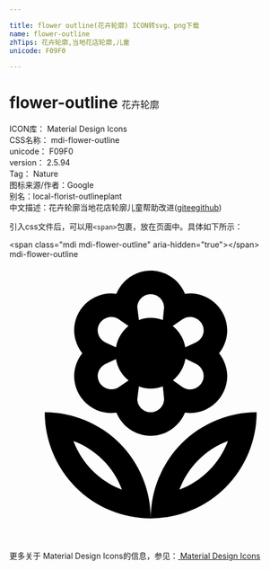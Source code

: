 ```yaml
---

title: flower outline(花卉轮廓) ICON转svg、png下载
name: flower-outline
zhTips: 花卉轮廓,当地花店轮廓,儿童
unicode: F09F0

---
```


# flower-outline  <small style="font-size: 60%;font-weight: 100">花卉轮廓</small>


<div class="detail-page">
<p>
<span>
ICON库：
<span class="badge-secondary badge">Material Design Icons</span> 
</span>
<br/>
<span>
CSS名称：
<span class="badge-secondary badge">mdi-flower-outline</span> 
</span>
<br/>
<span>
unicode：
<span class="badge-secondary badge">F09F0</span> 
</span>
<br/>
<span>
version：
<span class="badge-secondary badge">2.5.94</span> 
</span>
<br/>
<span>Tag：
<span class="badge-light badge">Nature</span>
</span>
<br/>
<span>图标来源/作者：<span class="badge-light badge">Google</span></span> 
<br/>
<span>别名：<span class="badge-light badge">local-florist-outline</span><span class="badge-light badge">plant</span></span><br/><span class="zh-detail">中文描述：<span class="badge-primary badge">花卉轮廓</span><span class="badge-primary badge">当地花店轮廓</span><span class="badge-primary badge">儿童</span><span class="help-link"><span>帮助改进</span>(<a href="https://gitee.com/liuwave/icon-helper/edit/master/json/material/flower-outline.json" target="_blank" rel="noopener noreferrer">gitee</a><a href="https://github.com/liuwave/icon-helper/edit/master/json/material/flower-outline.json" target="_blank" rel="noopener noreferrer">github</a></span>)</span><br/>
</p>
</div>
<div class="alert alert-dark">
  <i class="mdi mdi-flower-outline mdi-48px"></i>
  <i class="mdi mdi-flower-outline mdi-36px"></i>
  <i class="mdi mdi-flower-outline mdi-24px"></i>
  <i class="mdi mdi-flower-outline mdi-18px"></i>
</div>
<div>
  <p>引入css文件后，可以用<code>&lt;span&gt;</code>包裹，放在页面中。具体如下所示：    
  </p>
  <div class="alert alert-primary" style="font-size: 14px">
    &lt;span class="mdi mdi-flower-outline" aria-hidden="true"&gt;&lt;/span&gt;
    <copy-btn content='<span class="mdi mdi-flower-outline" aria-hidden="true"></span>'></copy-btn>
  </div>
  <div class="alert alert-secondary">
    <i class="mdi mdi-flower-outline"
    style="font-size: 24px"
    aria-hidden="true"></i> mdi-flower-outline
    <copy-btn content="mdi-flower-outline" btn-title="复制图标名称"></copy-btn>
  </div>
</div>
<div id="svg" class="svg-wrap">
<svg xmlns="http://www.w3.org/2000/svg" viewBox="0 0 24 24"><path d="M8.66,13.07C6.92,13.07 5.5,11.66 5.5,9.93C5.5,9.22 5.76,8.54 6.19,8C5.77,7.46 5.5,6.78 5.5,6.07C5.5,4.34 6.93,2.93 8.66,2.93L9.09,2.96C9.56,1.81 10.69,1 12,1C13.31,1 14.44,1.81 14.91,2.96L15.34,2.93C17.07,2.93 18.5,4.34 18.5,6.07C18.5,6.78 18.24,7.46 17.81,8C18.23,8.54 18.5,9.22 18.5,9.93C18.5,11.66 17.07,13.07 15.34,13.07L14.91,13.04C14.44,14.19 13.31,15 12,15C10.69,15 9.56,14.19 9.09,13.04L8.66,13.07M12,13C12.62,13 13.12,12.5 13.14,11.9L13.03,10.81C12.71,10.93 12.36,11 12,11C11.64,11 11.3,10.93 11,10.81L10.86,11.9C10.88,12.5 11.38,13 12,13M15.34,11.07C15.97,11.07 16.5,10.56 16.5,9.92C16.5,9.5 16.23,9.08 15.83,8.89L14.95,8.47C14.83,9.21 14.44,9.85 13.89,10.3L14.7,10.87C14.88,11 15.1,11.07 15.34,11.07M14.69,5.13L13.87,5.69C14.43,6.14 14.82,6.78 14.94,7.5L15.82,7.1C16.23,6.9 16.5,6.5 16.5,6.07C16.5,5.44 15.97,4.93 15.34,4.93C15.11,4.93 14.89,5 14.69,5.13M12,3C11.38,3 10.88,3.5 10.86,4.1L11,5.19C11.3,5.07 11.64,5 12,5C12.36,5 12.71,5.07 13.03,5.19L13.14,4.1C13.12,3.5 12.62,3 12,3M8.66,4.93C8.03,4.93 7.5,5.44 7.5,6.07C7.5,6.5 7.77,6.9 8.17,7.1L9.05,7.5C9.17,6.78 9.56,6.14 10.11,5.69L9.3,5.13C9.12,5 8.9,4.93 8.66,4.93M8.17,8.9C7.77,9.1 7.5,9.5 7.5,9.92C7.5,10.55 8.03,11.06 8.66,11.06C8.89,11.06 9.11,11 9.31,10.86L10.12,10.31C9.56,9.86 9.17,9.22 9.05,8.5L8.17,8.9M12,22A9,9 0 0,1 3,13A9,9 0 0,1 12,22A9,9 0 0,1 21,13A9,9 0 0,1 12,22M14.44,19.56C16.34,18.85 17.85,17.34 18.56,15.44C16.66,16.14 15.15,17.66 14.44,19.56M5.44,15.44C6.15,17.34 7.66,18.85 9.56,19.56C8.86,17.66 7.34,16.15 5.44,15.44Z" /></svg>
</div>
<detail full-name='mdi-flower-outline'></detail>
    
<div><p>更多关于 Material Design Icons的信息，参见：<a target="_blank" href="https://iconhelper.cn/material.html"> Material Design Icons</a>
</p></div>
